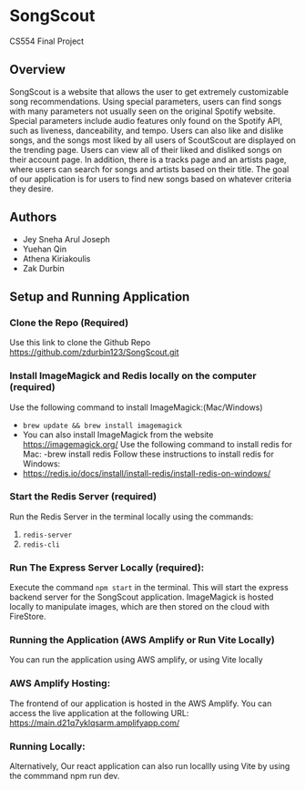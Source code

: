 # SongScout
CS554 Final Project

## Overview
SongScout is a website that allows the user to get extremely customizable song recommendations. Using special parameters, users can find songs with many parameters not usually seen on the original Spotify website. Special parameters include audio features only found on the Spotify API, such as liveness, danceability, and tempo. Users can also like and dislike songs, and the songs most liked by all users of ScoutScout are displayed on the trending page. Users can view all of their liked and disliked songs on their account page. In addition, there is a tracks page and an artists page, where users can search for songs and artists based on their title. The goal of our application is for users to find new songs based on whatever criteria they desire. 

## Authors
-  Jey Sneha Arul Joseph
-  Yuehan Qin
-  Athena Kiriakoulis
-  Zak Durbin

## Setup and Running Application
### Clone the Repo (Required)
Use this link to clone the Github Repo https://github.com/zdurbin123/SongScout.git
### Install ImageMagick and Redis locally on the computer (required)
Use the following command to install ImageMagick:(Mac/Windows)
- `brew update && brew install imagemagick`
- You can also install ImageMagick from the website https://imagemagick.org/
Use the following command to install redis for Mac:
-brew install redis
Follow these instructions to install redis for Windows:
- https://redis.io/docs/install/install-redis/install-redis-on-windows/

### Start the Redis Server (required)
Run the Redis Server in the terminal locally using the commands: 
1. `redis-server`
2. `redis-cli`
### Run The Express Server Locally (required):
Execute the command `npm start` in the terminal. This will start the express backend server for the SongScout application. ImageMagick is hosted locally to manipulate images, which are then stored on the cloud with FireStore.

### Running the Application (AWS Amplify or Run Vite Locally)
You can run the application using AWS amplify, or using Vite locally

### AWS Amplify Hosting:
The frontend of our application is hosted in the AWS Amplify. You can access the live application at the following URL: https://main.d21q7yklqsarm.amplifyapp.com/
### Running Locally:
Alternatively, Our react application can also run locallly using Vite by using the commmand npm run dev. 
